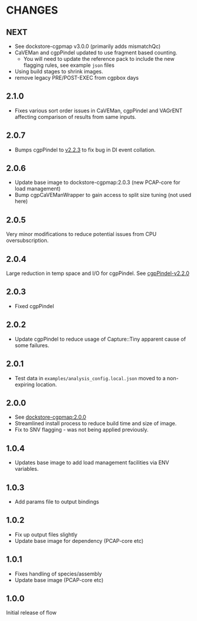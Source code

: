 # CHANGES

## NEXT

* See dockstore-cgpmap v3.0.0 (primarily adds mismatchQc)
* CaVEMan and cgpPindel updated to use fragment based counting.
  * You will need to update the reference pack to include the new flagging rules, see example `json`
  files
* Using build stages to shrink images.
* remove legacy PRE/POST-EXEC from cgpbox days

## 2.1.0

* Fixes various sort order issues in CaVEMan, cgpPindel and VAGrENT affecting
comparison of results from same inputs.

## 2.0.7

* Bumps cgpPindel to [v2.2.3](https://github.com/cancerit/cgpPindel/releases/tag/v2.2.3) to fix bug in DI event collation.

## 2.0.6

* Update base image to dockstore-cgpmap:2.0.3 (new PCAP-core for load management)
* Bump cgpCaVEManWrapper to gain access to split size tuning (not used here)

## 2.0.5

Very minor modifications to reduce potential issues from CPU oversubscription.

## 2.0.4

Large reduction in temp space and I/O for cgpPindel.  See [cgpPindel-v2.2.0](https://github.com/cancerit/cgpPindel/releases/tag/v2.2.0)

## 2.0.3

* Fixed cgpPindel

## 2.0.2

* Update cgpPindel to reduce usage of Capture::Tiny apparent cause of some failures.

## 2.0.1

* Test data in `examples/analysis_config.local.json` moved to a non-expiring location.

## 2.0.0

* See [dockstore-cgpmap:2.0.0](https://github.com/cancerit/dockstore-cgpmap/releases/tag/2.0.0)
* Streamlined install process to reduce build time and size of image.
* Fix to SNV flagging - was not being applied previously.

## 1.0.4

* Updates base image to add load management facilities via ENV variables.

## 1.0.3

* Add params file to output bindings

## 1.0.2

* Fix up output files slightly
* Update base image for dependency (PCAP-core etc)

## 1.0.1

* Fixes handling of species/assembly
* Update base image (PCAP-core etc)

## 1.0.0

Initial release of flow
